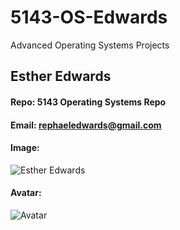 # 5143-OS-Edwards
Advanced Operating Systems Projects
## Esther Edwards
#### Repo: 5143 Operating Systems Repo
#### Email: rephaeledwards@gmail.com
#### Image:
![Esther Edwards](<https://github.com/bassref/5143-OS-Edwards/issues/2>)
#### Avatar:
![Avatar](<https://github.com/bassref/5143-OS-Edwards/issues/1>)
